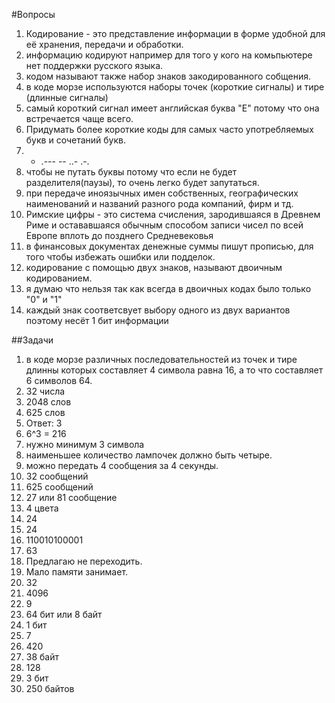 #Вопросы
1. Кодирование - это представление информации в форме удобной для её хранения, передачи и обработки.
2. информацию кодируют например для того у кого на комьпьютере нет поддержки русского языка.
3. кодом называют также набор знаков закодированного собщения.
4. в коде морзе используются наборы точек (короткие сигналы) и тире (длинные сигналы)
5. самый короткий сигнал имеет английская буква "Е" потому что она встречается чаще всего.
6. Придумать более короткие коды для самых часто употребляемых букв и сочетаний букв.
7. - .--- -- ..- .-.
8. чтобы не путать буквы потому что если не будет разделителя(паузы), то очень легко будет запутаться.
9. при передаче иноязычных имен собственных, географических наименований и названий разного рода компаний, фирм и тд.
10. Римские цифры - это система счисления, зародившаяся в Древнем Риме и остававшаяся обычным способом записи чисел по всей Европе вплоть до позднего Средневековья
11. в финансовых документах денежные суммы пишут прописью, для того чтобы избежать ошибки или подделок.
12. кодирование с помощью двух знаков, называют двоичным кодированием.
13. я думаю что нельзя так как всегда в двоичных кодах было только "0" и "1"
14. каждый знак соответсвует выбору одного из двух вариантов поэтому несёт 1 бит информации

##Задачи
1. в коде морзе различных последовательностей из точек и тире длинны которых составляет 4 символа равна 16, а то что составляет 6 символов 64.
2. 32 числа
3. 2048 слов
4. 625 слов
5. Ответ: 3
6. 6^3 = 216
7. нужно минимум 3 символа
8. наименьшее количество лампочек должно быть четыре.
9. можно передать 4 сообщения за 4 секунды.
10. 32 сообщений
11. 625 сообщений
12. 27 или 81 сообщение
13. 4 цвета
14. 24
15. 24
16. 110010100001
17. 63
18. Предлагаю не переходить.
19. Мало памяти занимает.
20. 32
21. 4096
22. 9
23. 64 бит или 8 байт
24. 1 бит
25. 7
26. 420
27. 38 байт
28. 128
29. 3 бит
30. 250 байтов

   
